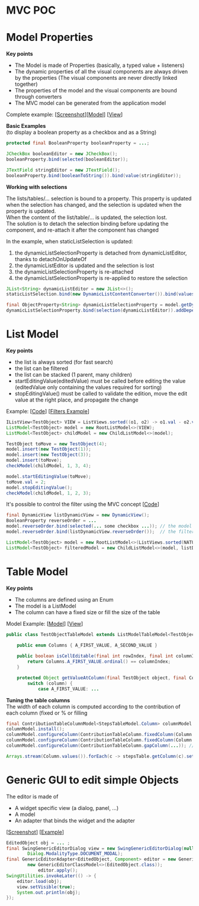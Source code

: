 # MVC POC

# Model Properties

**Key points**
* The Model is made of Properties (basically, a typed value + listeners)
* The dynamic properties of all the visual components are always driven by the properties
  (The visual components are never directly linked together)
* The properties of the model and the visual components are bound through converters
* The MVC model can be generated from the application model

Complete example: [[Screenshot](../screenshots/MVC_Full_TC.png)][[Model](lib-gui-examples/src/main/java/ch/skymarshall/example/gui/controller/impl/ControllerExampleModel.java)] [[View](lib-gui-examples/src/main/java/ch/skymarshall/example/gui/controller/impl/ControllerExampleView.java)] 

**Basic Examples**  
(to display a boolean property as a checkbox and as a String)
```java
protected final BooleanProperty booleanProperty = ...;

JCheckBox booleanEditor = new JCheckBox();
booleanProperty.bind(selected(booleanEditor));

JTextField stringEditor = new JTextField();
booleanProperty.bind(booleanToString()).bind(value(stringEditor));
```
**Working with selections**  

The lists/tables/... selection is bound to a property. This property is updated when the selection has changed, and the selection is updated when the property is updated.  
When the content of the list/table/... is updated, the selection lost.  
The solution is to detach the selection binding before updating the component, and re-attach it after the component has changed   

In the example, when staticListSelection is updated:
1. the dynamicListSelectionProperty is detached from dynamicListEditor, thanks to detachOnUpdateOf
1. the dynamicListEditor is updated and the selection is lost 
1. the dynamicListSelectionProperty is re-attached
1. the dynamicListSelectionProperty is re-applied to restore the selection

```java
JList<String> dynamicListEditor = new JList<>();
staticListSelection.bind(new DynamicListContentConverter()).bind(values(dynamicListEditor));

final ObjectProperty<String> dynamicListSelectionProperty = model.getDynamicListObjectProperty();
dynamicListSelectionProperty.bind(selection(dynamicListEditor)).addDependency(detachOnUpdateOf(staticListSelection));
```

# List Model

**Key points**
* the list is always sorted (for fast search)
* the list can be filtered
* the list can be stacked (1 parent, many children) 
* startEditingValue(editedValue) must be called before editing the value (editedValue only containing the values required for sorting)
* stopEditingValue() must be called to validate the edition, move the edit value at the right place, and propagate the change

Example: [[Code](lib-gui-java8/src/test/java/ch/skymarshall/gui/model/ListModelBasicTest.java)] [[Filters Example](lib-gui-java8/src/test/java/ch/skymarshall/gui/model/FilterObjectModelTest.java)]

```java
IListView<TestObject> VIEW = ListViews.sorted((o1, o2) -> o1.val - o2.val);
ListModel<TestObject> model = new RootListModel<>(VIEW);
ListModel<TestObject> childModel = new ChildListModel<>(model);

TestObject toMove = new TestObject(4);
model.insert(new TestObject(1));
model.insert(new TestObject(3));
model.insert(toMove);
checkModel(childModel, 1, 3, 4);

model.startEditingValue(toMove);
toMove.val = 2;
model.stopEditingValue();
checkModel(childModel, 1, 2, 3);
```
It's possible to control the filter using the MVC concept  [[Code](lib-gui-examples/src/main/java/ch/skymarshall/example/gui/model/impl/TableModelExampleView.java)]

```java
final DynamicView listDynamicView = new DynamicView();
BooleanProperty reverseOrder = ...
model.reverseOrder.bind(selected(... some checkbox ...)); // the model is modified by the component
model.reverseOrder.bind(listDynamicView.reverseOrder());  // the filter is modified by the model

ListModel<TestObject> model = new RootListModel<>(ListViews.sorted(NATURAL_ORDER));
ListModel<TestObject> filteredModel = new ChildListModel<>(model, listDynamicView);
```

# Table Model

**Key points**
* The columns are defined using an Enum
* The model is a ListModel
* The column can have a fixed size or fill the size of the table
 
Model Example: [[Model](lib-gui-examples/src/main/java/ch/skymarshall/example/gui/TestObjectTableModel.java)] [[View](lib-gui-examples/src/main/java/ch/skymarshall/example/gui/model/impl/TableModelExampleView.java)]

```java
public class TestObjectTableModel extends ListModelTableModel<TestObject, Columns> {

	public enum Columns { A_FIRST_VALUE, A_SECOND_VALUE	}
	
	public boolean isCellEditable(final int rowIndex, final int columnIndex) {
		return Columns.A_FIRST_VALUE.ordinal() == columnIndex;
	}

   	protected Object getValueAtColumn(final TestObject object, final Columns column) {
		switch (column) {
			case A_FIRST_VALUE: ...
```
**Tuning the table columns**  
The width of each column is computed according to the contribution of each column (fixed or % or filling  

```java
final ContributionTableColumnModel<StepsTableModel.Column> columnModel = new ContributionTableColumnModel<>(table);
columnModel.install();
columnModel.configureColumn(ContributionTableColumn.fixedColumn(Column.STEP, 20, new DefaultTableCellRenderer()));
columnModel.configureColumn(ContributionTableColumn.fixedColumn(Column.ACTOR, 120, new DefaultTableCellRenderer()));
columnModel.configureColumn(ContributionTableColumn.gapColumn(...)); // Fills the rest of the table 

Arrays.stream(Column.values()).forEach(c -> stepsTable.getColumn(c).setCellEditor(new Editor()));
```

# Generic GUI to edit simple Objects

The editor is made of
* A widget specific view (a dialog, panel, ...)
* A model 
* An adapter that binds the widget and the adapter 

[[Screenshot](../screenshots/Generic_Editor.png)]
[[Example](lib-gui-examples/src/main/java/ch/skymarshall/example/gui/tools/GenericEditorLauncher.java)]

```java
EditedObject obj = ... ;
final SwingGenericEditorDialog view = new SwingGenericEditorDialog(null, "Test",
		Dialog.ModalityType.DOCUMENT_MODAL);
final GenericEditorAdapter<EditedObject, Component> editor = new GenericEditorAdapter<>(view,
		new GenericEditorClassModel<>(EditedObject.class));
			editor.apply();
SwingUtilities.invokeLater(() -> {
	editor.load(obj);
	view.setVisible(true);
	System.out.println(obj);
});
```
